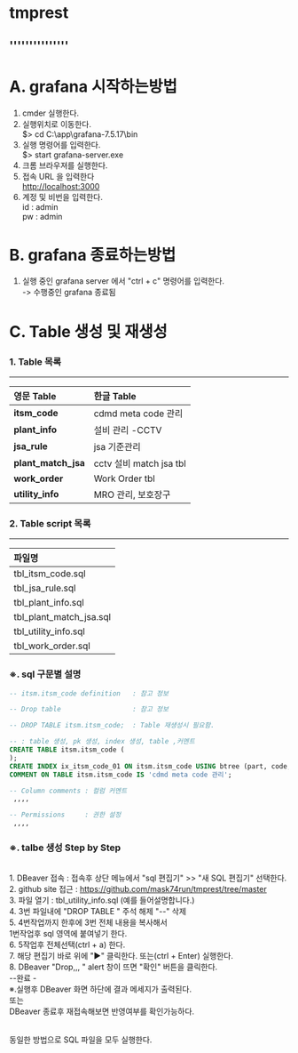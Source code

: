 # tmprest

'''''''''''''''
---------------

# A. grafana 시작하는방법

  1. cmder 실행한다.
  2. 실행위치로 이동한다. </br>
      $> cd C:\app\grafana-7.5.17\bin
  3. 실행 명령어를 입력한다. </br>
      $> start grafana-server.exe
  4. 크롬 브라우져를 실행한다.
  5. 접속 URL 을 입력한다 </br>
      <http://localhost:3000>
  6. 계정 및 비번을 입력한다. </br>
      id : admin </br>
      pw : admin

# B. grafana 종료하는방법

  1. 실행 중인 grafana server 에서 "ctrl + c" 명령어를 입력한다.</br>
     ->  수행중인 grafana 종료됨

# C. Table 생성 및 재생성

### 1. Table 목록

---

|영문 Table | 한글 Table |
|:---|:---|
|**itsm_code** | cdmd meta code 관리|
|**plant_info** | 설비 관리 -CCTV|
|**jsa_rule** | jsa 기준관리|
|**plant_match_jsa** | cctv 설비  match jsa tbl|
|**work_order** | Work Order tbl|
|**utility_info** | MRO 관리, 보호장구|

### 2. Table script  목록

---

|파일명|
|:---|
|tbl_itsm_code.sql|
|tbl_jsa_rule.sql|
|tbl_plant_info.sql|
|tbl_plant_match_jsa.sql|
|tbl_utility_info.sql|
|tbl_work_order.sql|

### ※. sql 구문별 설명

``` sql
-- itsm.itsm_code definition   : 참고 정보

-- Drop table                  : 참고 정보

-- DROP TABLE itsm.itsm_code;  : Table 재생성시 필요함. 

-- : table 생성, pk 생성, index 생성, table ,커멘트 
CREATE TABLE itsm.itsm_code (
);
CREATE INDEX ix_itsm_code_01 ON itsm.itsm_code USING btree (part, code, flag);
COMMENT ON TABLE itsm.itsm_code IS 'cdmd meta code 관리';

-- Column comments : 컬럼 커멘트 
 ,,,,

-- Permissions     : 권한 설정 
 ,,,,
```

### ※. talbe 생성 Step by Step

<br>1. DBeaver 접속  : 접속후 상단 메뉴에서  "sql 편집기" >> "새 SQL 편집기" 선택한다.
<br>2. github site 접근 : <https://github.com/mask74run/tmprest/tree/master>
<br>3. 파일 열기 : tbl_utility_info.sql (예를 들어설명합니다.)
<br>4. 3번 파일내에 "DROP TABLE " 주석 해제 "--" 삭제
<br>5. 4번작업까지 한후에 3번 전체 내용을 복사해서
<br>   1번작업후 sql 영역에 붙여넣기 한다.
<br>6. 5작업후 전체선택(ctrl + a)    한다.
<br>7. 해당 편집기 바로 위에 "▶" 클릭한다. 또는(ctrl + Enter) 실행한다.
<br>8. DBeaver "Drop,,, "  alert 창이 뜨면 "확인" 버튼을 클릭한다.
<br>--완료 -
<br>※.실행후 DBeaver 화면 하단에 결과 메세지가 출력된다.
<br>     또는
<br>   DBeaver 종료후 재접속해보면 반영여부를 확인가능하다.

<br>   동일한 방법으로 SQL 파일을 모두 실행한다.
